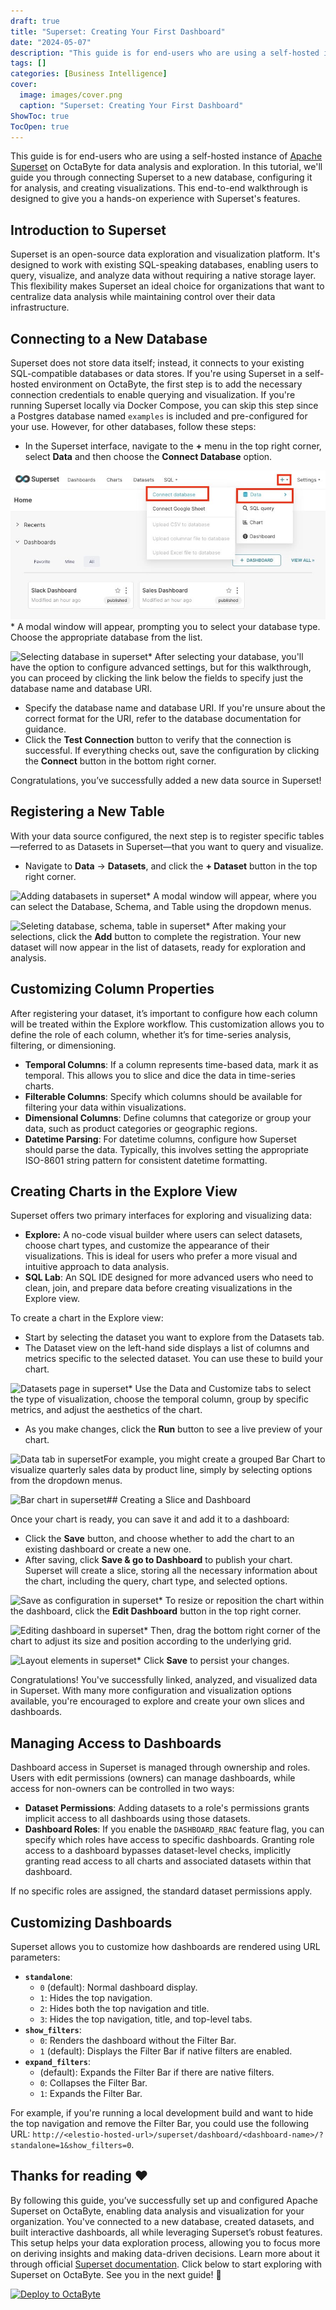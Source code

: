 ```yaml
---
draft: true
title: "Superset: Creating Your First Dashboard"
date: "2024-05-07"
description: "This guide is for end-users who are using a self-hosted instance of Apache Superset on OctaByte for data analysis and exploration. In this tutorial, we'll guide you through connecting Superset to a new database, configuring it for analysis, and creating visualizations. This end-to-end walkthrough is designed to give"
tags: []
categories: [Business Intelligence]
cover:
  image: images/cover.png
  caption: "Superset: Creating Your First Dashboard"
ShowToc: true
TocOpen: true
---
```



This guide is for end\-users who are using a self\-hosted instance of [Apache Superset](https://octabyte.io/open-source/superset?ref=blog.octabyte.io) on OctaByte for data analysis and exploration. In this tutorial, we'll guide you through connecting Superset to a new database, configuring it for analysis, and creating visualizations. This end\-to\-end walkthrough is designed to give you a hands\-on experience with Superset's features.

## Introduction to Superset

Superset is an open\-source data exploration and visualization platform. It's designed to work with existing SQL\-speaking databases, enabling users to query, visualize, and analyze data without requiring a native storage layer. This flexibility makes Superset an ideal choice for organizations that want to centralize data analysis while maintaining control over their data infrastructure.

## Connecting to a New Database

Superset does not store data itself; instead, it connects to your existing SQL\-compatible databases or data stores. If you're using Superset in a self\-hosted environment on OctaByte, the first step is to add the necessary connection credentials to enable querying and visualization. If you're running Superset locally via Docker Compose, you can skip this step since a Postgres database named `examples` is included and pre\-configured for your use. However, for other databases, follow these steps:

* In the Superset interface, navigate to the **\+** menu in the top right corner, select **Data** and then choose the **Connect Database** option.

![Connecting database in superset](images/Screenshot-2024-08-13-at-12.49.28-PM.jpg)* A modal window will appear, prompting you to select your database type. Choose the appropriate database from the list.

![Selecting database in superset](https://blog.octabyte.io/content/images/2024/08/Screenshot-2024-08-13-at-12.49.51-PM.jpg)* After selecting your database, you'll have the option to configure advanced settings, but for this walkthrough, you can proceed by clicking the link below the fields to specify just the database name and database URI.
* Specify the database name and database URI. If you're unsure about the correct format for the URI, refer to the database documentation for guidance.
* Click the **Test Connection** button to verify that the connection is successful. If everything checks out, save the configuration by clicking the **Connect** button in the bottom right corner.

Congratulations, you’ve successfully added a new data source in Superset!

## Registering a New Table

With your data source configured, the next step is to register specific tables—referred to as Datasets in Superset—that you want to query and visualize.

* Navigate to **Data** \-\> **Datasets**, and click the **\+ Dataset** button in the top right corner.

![Adding databasets in superset](https://blog.octabyte.io/content/images/2024/08/Screenshot-2024-08-13-at-2.07.39-PM.jpg)* A modal window will appear, where you can select the Database, Schema, and Table using the dropdown menus.

![Seleting database, schema, table in superset](https://blog.octabyte.io/content/images/2024/08/Screenshot-2024-08-13-at-2.22.03-PM.jpg)* After making your selections, click the **Add** button to complete the registration. Your new dataset will now appear in the list of datasets, ready for exploration and analysis.

## Customizing Column Properties

After registering your dataset, it’s important to configure how each column will be treated within the Explore workflow. This customization allows you to define the role of each column, whether it’s for time\-series analysis, filtering, or dimensioning.

* **Temporal Columns**: If a column represents time\-based data, mark it as temporal. This allows you to slice and dice the data in time\-series charts.
* **Filterable Columns**: Specify which columns should be available for filtering your data within visualizations.
* **Dimensional Columns**: Define columns that categorize or group your data, such as product categories or geographic regions.
* **Datetime Parsing**: For datetime columns, configure how Superset should parse the data. Typically, this involves setting the appropriate ISO\-8601 string pattern for consistent datetime formatting.

## Creating Charts in the Explore View

Superset offers two primary interfaces for exploring and visualizing data:

* **Explore:** A no\-code visual builder where users can select datasets, choose chart types, and customize the appearance of their visualizations. This is ideal for users who prefer a more visual and intuitive approach to data analysis.
* **SQL Lab**: An SQL IDE designed for more advanced users who need to clean, join, and prepare data before creating visualizations in the Explore view.

To create a chart in the Explore view:

* Start by selecting the dataset you want to explore from the Datasets tab.
* The Dataset view on the left\-hand side displays a list of columns and metrics specific to the selected dataset. You can use these to build your chart.

![Datasets page in superset](https://blog.octabyte.io/content/images/2024/08/Screenshot-2024-08-12-at-8.31.57-PM.jpg)* Use the Data and Customize tabs to select the type of visualization, choose the temporal column, group by specific metrics, and adjust the aesthetics of the chart.
* As you make changes, click the **Run** button to see a live preview of your chart.

![Data tab in superset](https://blog.octabyte.io/content/images/2024/08/Screenshot-2024-08-12-at-8.33.31-PM.jpg)For example, you might create a grouped Bar Chart to visualize quarterly sales data by product line, simply by selecting options from the dropdown menus.

![Bar chart in superset](https://blog.octabyte.io/content/images/2024/08/Screenshot-2024-08-12-at-8.36.39-PM.jpg)## Creating a Slice and Dashboard

Once your chart is ready, you can save it and add it to a dashboard:

* Click the **Save** button, and choose whether to add the chart to an existing dashboard or create a new one.
* After saving, click **Save \& go to Dashboard** to publish your chart. Superset will create a slice, storing all the necessary information about the chart, including the query, chart type, and selected options.

![Save as configuration in superset](https://blog.octabyte.io/content/images/2024/08/Screenshot-2024-08-12-at-8.38.23-PM.jpg)* To resize or reposition the chart within the dashboard, click the **Edit Dashboard** button in the top right corner.

![Editing dashboard in superset](https://blog.octabyte.io/content/images/2024/08/Screenshot-2024-08-12-at-8.42.45-PM.jpg)* Then, drag the bottom right corner of the chart to adjust its size and position according to the underlying grid.

![Layout elements in superset](https://blog.octabyte.io/content/images/2024/08/Screenshot-2024-08-12-at-8.44.35-PM.jpg)* Click **Save** to persist your changes.

Congratulations! You've successfully linked, analyzed, and visualized data in Superset. With many more configuration and visualization options available, you're encouraged to explore and create your own slices and dashboards.

## Managing Access to Dashboards

Dashboard access in Superset is managed through ownership and roles. Users with edit permissions (owners) can manage dashboards, while access for non\-owners can be controlled in two ways:

* **Dataset Permissions**: Adding datasets to a role's permissions grants implicit access to all dashboards using those datasets.
* **Dashboard Roles**: If you enable the `DASHBOARD_RBAC` feature flag, you can specify which roles have access to specific dashboards. Granting role access to a dashboard bypasses dataset\-level checks, implicitly granting read access to all charts and associated datasets within that dashboard.

If no specific roles are assigned, the standard dataset permissions apply.

## Customizing Dashboards

Superset allows you to customize how dashboards are rendered using URL parameters:

* **`standalone`**:
	+ `0` (default): Normal dashboard display.
	+ `1`: Hides the top navigation.
	+ `2`: Hides both the top navigation and title.
	+ `3`: Hides the top navigation, title, and top\-level tabs.
* **`show_filters`**:
	+ `0`: Renders the dashboard without the Filter Bar.
	+ `1` (default): Displays the Filter Bar if native filters are enabled.
* **`expand_filters`**:
	+ (default): Expands the Filter Bar if there are native filters.
	+ `0`: Collapses the Filter Bar.
	+ `1`: Expands the Filter Bar.

For example, if you're running a local development build and want to hide the top navigation and remove the Filter Bar, you could use the following URL: `http://<elestio-hosted-url>/superset/dashboard/<dashboard-name>/?standalone=1&show_filters=0`.

## **Thanks for reading ❤️**

By following this guide, you’ve successfully set up and configured Apache Superset on OctaByte, enabling data analysis and visualization for your organization. You've connected to a new database, created datasets, and built interactive dashboards, all while leveraging Superset’s robust features. This setup helps your data exploration process, allowing you to focus more on deriving insights and making data\-driven decisions. Learn more about it through official [Superset documentation](https://superset.apache.org/docs/intro/?ref=blog.octabyte.io). Click below to start exploring with Superset on OctaByte. See you in the next guide! 👋




[![Deploy to OctaByte](https://octabyte.io/images/logos/deploy-to-elestio-btn.png)](https://octabyte.io/open-source/superset?ref=blog.octabyte.io)



